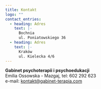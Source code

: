 ```yaml
---
title: Kontakt
logo: ""
contact_entries:
  - heading: Adres
    text: |-
      Bochnia
      ul. Poniatowskiego 36
  - heading: Adres
    text: |-
      Kraków
      ul. Kielecka 4/6
---
```

<!--StartFragment-->

**Gabinet psychoterapii i psychoedukacji**\
Emilia Ossowska - Mazgaj, tel: 602 292 623\
e-mail: [kontakt@gabinet-terapia.com](mailto:kontakt@gabinet-terapia.com)

<!--EndFragment-->